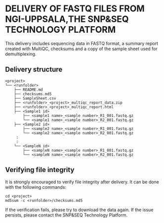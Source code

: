 # DELIVERY OF FASTQ FILES FROM NGI-UPPSALA,THE SNP&SEQ TECHNOLOGY PLATFORM

This delivery includes sequencing data in FASTQ format, a summary report created with MultiQC, checksums and a copy of the sample sheet used for demultiplexing.

## Delivery structure
```
<project>
└── <runfolder>
    ├── README.md
    ├── checksums.md5
    ├── SampleSheet.csv
    ├── <runfolder>_<project>_multiqc_report_data.zip
    ├── <runfolder>_<project>_multiqc_report.html
    ├── <Sample1 id>
        ├── <sample1 name>_<sample number>_R1_001.fastq.gz
        └── <sample1 name>_<sample number>_R2_001.fastq.gz
    ├── <Sample2 id>
        ├── <sample2 name>_<sample number>_R1_001.fastq.gz
        └── <sample2 name>_<sample number>_R2_001.fastq.gz
     :
     :
    └── <SampleN id>
        ├── <sampleN name>_<sample number>_R1_001.fastq.gz
        └── <sampleN name>_<sample number>_R2_001.fastq.gz
```

## Verifying file integrity
It is strongly encouraged to verify file integrity after delivery. It can be done with the following commands:
```
cd <project>
md5sum -c <runfolder>/checksums.md5
```
If the verification fails, please try to download the data again. If the issue persists, please contact the SNP&SEQ Technology Platform.
